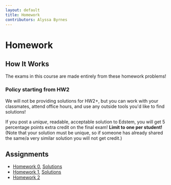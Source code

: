 ```yaml
---
layout: default
title: Homework
contributors: Alyssa Byrnes
---
```


# Homework

## How It Works

The exams in this course are made entirely from these homework problems! 

### Policy starting from HW2

We will not be providing solutions for HW2+, but you can work with your classmates, attend office hours, and use any outside tools you'd like to find solutions! 

If you post a *unique*, readable, acceptable solution to Edstem, you will get 5 percentage points extra credit on the final exam! **Limit to one per student!** (Note that your solution must be unique, so if someone has already shared the same/a very similar solution you will not get credit.)

## Assignments

* [Homework 0](static/HW/HW0.pdf), [Solutions](static/HW/HW0-solutions.pdf)
* [Homework 1](static/HW/HW1.pdf), [Solutions](static/HW/HW1-solutions.pdf)
* [Homework 2](static/HW/HW2.pdf)
